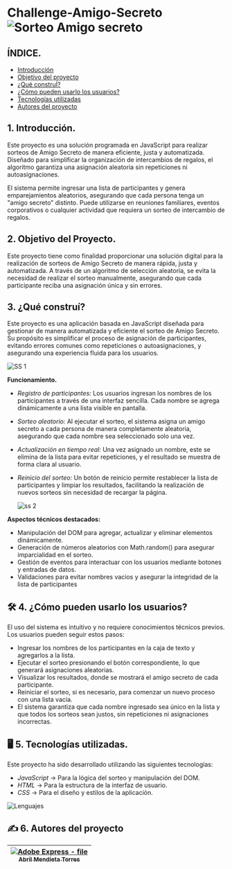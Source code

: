 # Challenge-Amigo-Secreto![Sorteo Amigo secreto](https://github.com/user-attachments/assets/633f95bb-991a-4e05-b2de-f0c49182f927)

## ÍNDICE.

* [Introducción](#)
* [Objetivo del proyecto](#)
* [¿Qué construÍ?](#)
* [¿Cómo pueden usarlo los usuarios?](#)
* [Tecnologías utilizadas](#)
* [Autores del proyecto](#)

## 1. Introducción.
Este proyecto es una solución programada en JavaScript para realizar sorteos de Amigo Secreto de manera eficiente, justa y automatizada. Diseñado para simplificar la organización de intercambios de regalos, el algoritmo garantiza una asignación aleatoria sin repeticiones ni autoasignaciones.

El sistema permite ingresar una lista de participantes y genera emparejamientos aleatorios, asegurando que cada persona tenga un "amigo secreto" distinto. Puede utilizarse en reuniones familiares, eventos corporativos o cualquier actividad que requiera un sorteo de intercambio de regalos.

## 2. Objetivo del Proyecto.
Este proyecto tiene como finalidad proporcionar una solución digital para la realización de sorteos de Amigo Secreto de manera rápida, justa y automatizada. A través de un algoritmo de selección aleatoria, se evita la necesidad de realizar el sorteo manualmente, asegurando que cada participante reciba una asignación única y sin errores.


## 3. ¿Qué construí?
Este proyecto es una aplicación basada en JavaScript diseñada para gestionar de manera automatizada y eficiente el sorteo de Amigo Secreto. Su propósito es simplificar el proceso de asignación de participantes, evitando errores comunes como repeticiones o autoasignaciones, y asegurando una experiencia fluida para los usuarios.

![SS 1](https://github.com/user-attachments/assets/16533c4b-cbf2-42aa-aec0-edb72c3f7b95)

**Funcionamiento.**
* *Registro de participantes:* Los usuarios ingresan los nombres de los participantes a través de una interfaz sencilla. Cada nombre se agrega dinámicamente a una lista visible en pantalla.
  
* *Sorteo aleatorio:* Al ejecutar el sorteo, el sistema asigna un amigo secreto a cada persona de manera completamente aleatoria, asegurando que cada nombre sea seleccionado solo una vez.
  
* *Actualización en tiempo real:* Una vez asignado un nombre, este se elimina de la lista para evitar repeticiones, y el resultado se muestra de forma clara al usuario.
  
* *Reinicio del sorteo:* Un botón de reinicio permite restablecer la lista de participantes y limpiar los resultados, facilitando la realización de nuevos sorteos sin necesidad de recargar la página.

   ![ss 2](https://github.com/user-attachments/assets/d76a87bb-ef77-4139-9694-96566a3ad5c7)

**Aspectos técnicos destacados:**
* Manipulación del DOM para agregar, actualizar y eliminar elementos dinámicamente.
* Generación de números aleatorios con Math.random() para asegurar imparcialidad en el sorteo.
* Gestión de eventos para interactuar con los usuarios mediante botones y entradas de datos.
* Validaciones para evitar nombres vacíos y asegurar la integridad de la lista de participantes

## 🛠 **4. ¿Cómo pueden usarlo los usuarios?**
El uso del sistema es intuitivo y no requiere conocimientos técnicos previos. Los usuarios pueden seguir estos pasos:

* Ingresar los nombres de los participantes en la caja de texto y agregarlos a la lista.
* Ejecutar el sorteo presionando el botón correspondiente, lo que generará asignaciones aleatorias.
* Visualizar los resultados, donde se mostrará el amigo secreto de cada participante.
* Reiniciar el sorteo, si es necesario, para comenzar un nuevo proceso con una lista vacía.
* El sistema garantiza que cada nombre ingresado sea único en la lista y que todos los sorteos sean justos, sin repeticiones ni asignaciones incorrectas.

## 🖥 5. Tecnologías utilizadas.
Este proyecto ha sido desarrollado utilizando las siguientes tecnologías:

* *JavaScript* → Para la lógica del sorteo y manipulación del DOM.
* *HTML* → Para la estructura de la interfaz de usuario.
* *CSS* → Para el diseño y estilos de la aplicación.


![Lenguajes](https://github.com/user-attachments/assets/1747583d-0f16-4fd2-a45d-d3b4fe23644a)

## ✍️ 6. Autores del proyecto

| [ ![Adobe Express - file](https://github.com/user-attachments/assets/9e4b609d-949e-4bf1-bcd4-0d2a2e58ee3f)<br><sub>Abril Mendieta Torres</sub>](https://github.com/Abril-Mendieta) | 
| :---: | 






